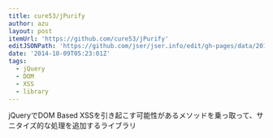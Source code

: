 ```yaml
---
title: cure53/jPurify
author: azu
layout: post
itemUrl: 'https://github.com/cure53/jPurify'
editJSONPath: 'https://github.com/jser/jser.info/edit/gh-pages/data/2014/10/index.json'
date: '2014-10-09T05:23:01Z'
tags:
  - jQuery
  - DOM
  - XSS
  - library
---
```

jQueryでDOM Based XSSを引き起こす可能性があるメソッドを乗っ取って、サニタイズ的な処理を追加するライブラリ
